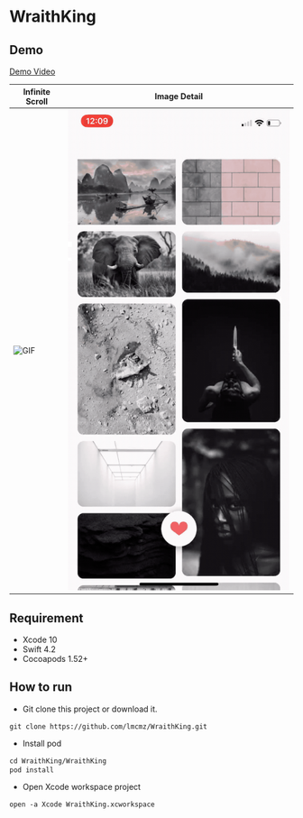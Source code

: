 # WraithKing
## Demo 
[Demo Video](https://youtu.be/W-xbcLVw3Zw)

| Infinite Scroll | Image Detail |
|--|--|
|![GIF](screenshots/1.gif)|![GIF](screenshots/2.gif)|

## Requirement
- Xcode 10
- Swift 4.2
- Cocoapods 1.52+

## How to run
* Git clone this project or download it.
```SHELL
git clone https://github.com/lmcmz/WraithKing.git
```
* Install pod
```SHELL
cd WraithKing/WraithKing
pod install
```
* Open Xcode workspace project
```SHELL
open -a Xcode WraithKing.xcworkspace
```
